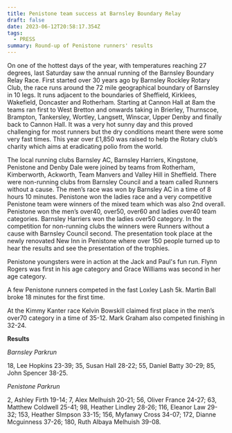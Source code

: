 ```yaml
---
title: Penistone team success at Barnsley Boundary Relay
draft: false
date: 2023-06-12T20:58:17.354Z
tags:
  - PRESS
summary: Round-up of Penistone runners' results
---
```

On one of the hottest days of the year, with temperatures reaching 27 degrees, last Saturday saw the annual running of the Barnsley Boundary Relay Race. First started over 30 years ago by Barnsley Rockley Rotary Club, the race runs around the 72 mile geographical boundary of Barnsley in 10 legs.  It runs adjacent to the boundaries of Sheffield, Kirklees, Wakefield, Doncaster and Rotherham.  Starting at Cannon Hall at 8am the teams ran first to West Bretton and onwards taking in Brierley, Thurnscoe, Brampton, Tankersley, Wortley, Langsett, Winscar, Upper Denby and finally back to Cannon Hall.  It was a very hot sunny day and this proved challenging for most runners but the dry conditions meant there were some very fast times.  This year over £1,850 was raised to help the Rotary club’s charity which aims at eradicating  polio from the world.

The local running clubs Barnsley AC, Barnsley Harriers, Kingstone, Penistone and Denby Dale were joined by teams from Rotherham, Kimberworth, Ackworth, Team Manvers and Valley Hill in Sheffield.  There were non-running clubs from Barnsley Council and a team called Runners without a cause.  The men’s race was won by Barnsley AC in a time of 8 hours 10 minutes. Penistone won the ladies race and a very competitive Penistone team were winners of the mixed team which was also 2nd overall. Penistone won the men’s over40, over50, over60 and ladies over40 team categories.  Barnsley Harriers won the ladies over50 category.  In the competition for non-running clubs the winners were Runners without a cause with Barnsley Council second.  The presentation took place at the newly renovated New Inn in Penistone where over 150 people turned up to hear the results and see the presentation of the trophies.

Penistone youngsters were in action at the Jack and Paul's fun run.  Flynn Rogers was first in his age category and Grace Williams was second in her age category.

A few Penistone runners competed in the fast Loxley Lash 5k.  Martin Ball broke 18 minutes for the first time.

At the Kimmy Kanter race Kelvin Bowskill claimed first place in the men’s over70 category in a time of 35-12.  Mark Graham also competed finishing in 32-24.

**Results**

*Barnsley Parkrun*

18, Lee Hopkins 23-39; 35, Susan Hall 28-22; 55, Daniel Batty 30-29; 85, John Spencer 38-25.

*Penistone Parkrun*

2, Ashley Firth 19-14; 7, Alex Melhuish 20-21; 56, Oliver France 24-27; 63, Matthew Coldwell 25-41; 98, Heather Lindley 28-26; 116, Eleanor Law 29-32; 153, Heather SImpson 33-15; 156, Myfanwy Cross 34-07; 172, Dianne Mcguinness 37-26; 180, Ruth Albaya Melhuish 39-08.